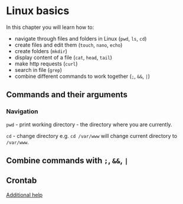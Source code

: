 # Linux basics

In this chapter you will learn how to:

- navigate through files and folders in Linux (`pwd`, `ls`, `cd`)
- create files and edit them (`touch`, `nano`, `echo`)
- create folders (`mkdir`)
- display content of a file (`cat`, `head`, `tail`)
- make http requests (`curl`)
- search in file (`grep`)
- combine different commands to work together (`;`, `&&`, `|`)

## Commands and their arguments

### Navigation

`pwd` - print working directory - the directory where you are currently.

`cd` - change directory e.g. `cd /var/www` will change current directory to `/var/www`.


## Combine commands with `;`, `&&`, `|`

## Crontab

[Additional help](https://crontab.guru)
